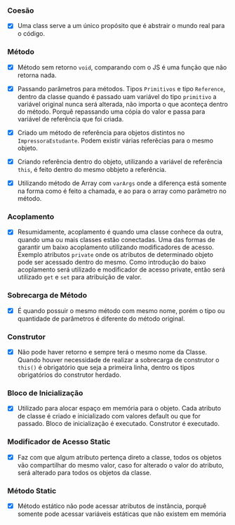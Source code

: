 
### Coesão

 - [x] Uma class serve a um único propósito que é abstrair o mundo real para o código.

### Método

- [x] Método sem retorno ``void``, comparando com o JS é uma função que não retorna nada.
- [x] Passando parâmetros para métodos. Tipos ``Primitivos`` e tipo ``Reference``, dentro da classe quando é passado
uam variável do tipo ``primitivo`` a variável original nunca será alterada, não importa o que aconteça dentro do método.
  Porquê repassando uma cópia do valor e passa para variável de referência que foi criada.
  
- [x] Criado um método de referência para objetos distintos no ``ImpressoraEstudante``. Podem existir várias referêcias 
para o mesmo objeto.

- [x] Criando referência dentro do objeto, utilizando a variável de referência ``this``, é feito dentro do mesmo obbjeto
a referência.
  
- [x] Utilizando método de Array com ``varArgs`` onde a diferença está somente na forma como é feito a chamada, e ao 
para o array como parâmetro no método.
  
### Acoplamento

- [x] Resumidamente, acoplamento é quando uma classe conhece da outra, quando uma ou mais classes estão conectadas.
Uma das formas de garantir um baixo acoplamento utilizando modificadores de acesso. Exemplo atributos ``private`` onde
  os atributos de determinado objeto pode ser acessado dentro do mesmo.
  Como introdução do baixo acoplamento será utilizado e modificador de acesso private, então será utilizado ``get`` e ``set``
  para atribuição de valor.
  
### Sobrecarga de Método

- [x] É quando possuir o mesmo método com mesmo nome, porém o tipo ou quantidade de parâmetros é diferente do método original.

### Construtor

- [x] Não pode haver retorno e sempre terá o mesmo nome da Classe. Quando houver necessidade de realizar a sobrecarga de 
construtor o ``this()`` é obrigatório que seja a primeira linha, dentro os tipos obrigatórios do construtor herdado.
  
### Bloco de Inicialização

- [x] Utilizado para alocar espaço em memória para o objeto. Cada atributo de classe é criado e inicializado com valores
default ou que for passado. Bloco de inicialização é executado. Construtor é executado.
  
### Modificador de Acesso Static

- [x] Faz com que algum atributo pertença direto a classe, todos os objetos vão compartilhar do mesmo valor, caso for alterado
o valor do atributo, será alterado para todos os objetos da classe.
  
### Método Static

- [x] Método estático não pode acessar atributos de instância, porquê somente pode acessar variáveis estáticas que não existem
em memória